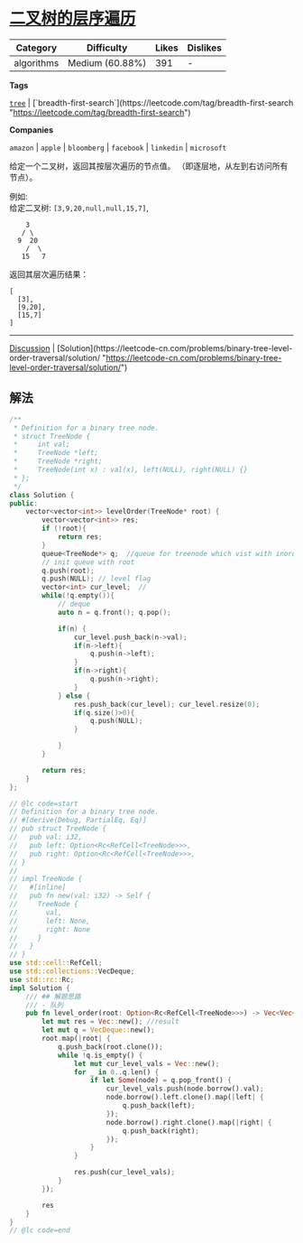 # [二叉树的层序遍历](https://leetcode-cn.com/problems/binary-tree-level-order-traversal/description/ "https://leetcode-cn.com/problems/binary-tree-level-order-traversal/description/")

| Category   | Difficulty      | Likes | Dislikes |
| ---------- | --------------- | ----- | -------- |
| algorithms | Medium (60.88%) | 391   | -        |

**Tags**

[`tree`](https://leetcode.com/tag/tree "https://leetcode.com/tag/tree") | [`breadth-first-search`](https://leetcode.com/tag/breadth-first-search "https://leetcode.com/tag/breadth-first-search")

**Companies**

`amazon` | `apple` | `bloomberg` | `facebook` | `linkedin` | `microsoft`

给定一个二叉树，返回其按层次遍历的节点值。 （即逐层地，从左到右访问所有节点）。

例如:  
给定二叉树: `[3,9,20,null,null,15,7]`,

```
    3
   / \
  9  20
    /  \
   15   7
```

返回其层次遍历结果：

```
[
  [3],
  [9,20],
  [15,7]
]
```

---

[Discussion](https://leetcode-cn.com/problems/binary-tree-level-order-traversal/comments/ "https://leetcode-cn.com/problems/binary-tree-level-order-traversal/comments/") | [Solution](https://leetcode-cn.com/problems/binary-tree-level-order-traversal/solution/ "https://leetcode-cn.com/problems/binary-tree-level-order-traversal/solution/")

## 解法

```cpp
/**
 * Definition for a binary tree node.
 * struct TreeNode {
 *     int val;
 *     TreeNode *left;
 *     TreeNode *right;
 *     TreeNode(int x) : val(x), left(NULL), right(NULL) {}
 * };
 */
class Solution {
public:
    vector<vector<int>> levelOrder(TreeNode* root) {
        vector<vector<int>> res;
        if (!root){
            return res;
        }
        queue<TreeNode*> q;  //queue for treenode which vist with inorder
        // init queue with root
        q.push(root);
        q.push(NULL); // level flag
        vector<int> cur_level;  //
        while(!q.empty()){
            // deque
            auto n = q.front(); q.pop();

            if(n) {
                cur_level.push_back(n->val);
                if(n->left){
                    q.push(n->left);
                }
                if(n->right){
                    q.push(n->right);
                }
            } else {
                res.push_back(cur_level); cur_level.resize(0);
                if(q.size()>0){
                    q.push(NULL);
                }

            }
        }

        return res;
    }
};
```

```rust
// @lc code=start
// Definition for a binary tree node.
// #[derive(Debug, PartialEq, Eq)]
// pub struct TreeNode {
//   pub val: i32,
//   pub left: Option<Rc<RefCell<TreeNode>>>,
//   pub right: Option<Rc<RefCell<TreeNode>>>,
// }
//
// impl TreeNode {
//   #[inline]
//   pub fn new(val: i32) -> Self {
//     TreeNode {
//       val,
//       left: None,
//       right: None
//     }
//   }
// }
use std::cell::RefCell;
use std::collections::VecDeque;
use std::rc::Rc;
impl Solution {
    /// ## 解题思路
    /// - 队列
    pub fn level_order(root: Option<Rc<RefCell<TreeNode>>>) -> Vec<Vec<i32>> {
        let mut res = Vec::new(); //result
        let mut q = VecDeque::new();
        root.map(|root| {
            q.push_back(root.clone());
            while !q.is_empty() {
                let mut cur_level_vals = Vec::new();
                for _ in 0..q.len() {
                    if let Some(node) = q.pop_front() {
                        cur_level_vals.push(node.borrow().val);
                        node.borrow().left.clone().map(|left| {
                            q.push_back(left);
                        });
                        node.borrow().right.clone().map(|right| {
                            q.push_back(right);
                        });
                    }
                }

                res.push(cur_level_vals);
            }
        });

        res
    }
}
// @lc code=end
```

